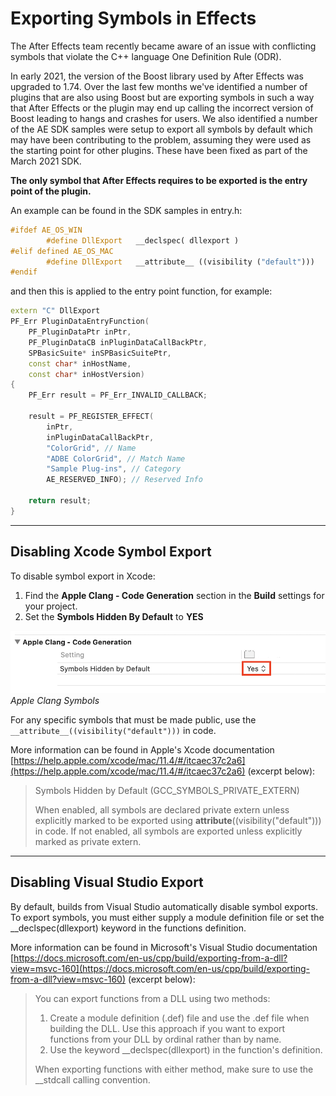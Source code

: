 # Exporting Symbols in Effects

The After Effects team recently became aware of an issue with conflicting symbols that violate the C++ language One Definition Rule (ODR).

In early 2021, the version of the Boost library used by After Effects was upgraded to 1.74. Over the last few months we've identified a number of plugins that are also using Boost but are exporting symbols in such a way that After Effects or the plugin may end up calling the incorrect version of Boost leading to hangs and crashes for users. We also identified a number of the AE SDK samples were setup to export all symbols by default which may have been contributing to the problem, assuming they were used as the starting point for other plugins. These have been fixed as part of the March 2021 SDK.

**The only symbol that After Effects requires to be exported is the entry point of the plugin.**

An example can be found in the SDK samples in entry.h:

```cpp
#ifdef AE_OS_WIN
        #define DllExport   __declspec( dllexport )
#elif defined AE_OS_MAC
        #define DllExport   __attribute__ ((visibility ("default")))
#endif
```

and then this is applied to the entry point function, for example:

```cpp
extern "C" DllExport
PF_Err PluginDataEntryFunction(
    PF_PluginDataPtr inPtr,
    PF_PluginDataCB inPluginDataCallBackPtr,
    SPBasicSuite* inSPBasicSuitePtr,
    const char* inHostName,
    const char* inHostVersion)
{
    PF_Err result = PF_Err_INVALID_CALLBACK;

    result = PF_REGISTER_EFFECT(
        inPtr,
        inPluginDataCallBackPtr,
        "ColorGrid", // Name
        "ADBE ColorGrid", // Match Name
        "Sample Plug-ins", // Category
        AE_RESERVED_INFO); // Reserved Info

    return result;
}
```

---

## Disabling Xcode Symbol Export

To disable symbol export in Xcode:

1. Find the **Apple Clang - Code Generation** section in the **Build** settings for your project.
2. Set the **Symbols Hidden By Default** to **YES**

![Apple Clang Symbols](../_static/appleclang-symbols.png "Apple Clang Symbols")
*Apple Clang Symbols*

For any specific symbols that must be made public, use the `__attribute__((visibility("default")))` in code.

More information can be found in Apple's Xcode documentation [https://help.apple.com/xcode/mac/11.4/#/itcaec37c2a6](https://help.apple.com/xcode/mac/11.4/#/itcaec37c2a6) (excerpt below):

> Symbols Hidden by Default (GCC_SYMBOLS_PRIVATE_EXTERN)
>
> When enabled, all symbols are declared private extern unless explicitly marked to be exported using __attribute__((visibility("default"))) in code. If not enabled, all symbols are exported unless explicitly marked as private extern.

---

## Disabling Visual Studio Export

By default, builds from Visual Studio automatically disable symbol exports. To export symbols, you must either supply a module definition file or set the \_\_declspec(dllexport) keyword in the functions definition.

More information can be found in Microsoft's Visual Studio documentation [https://docs.microsoft.com/en-us/cpp/build/exporting-from-a-dll?view=msvc-160](https://docs.microsoft.com/en-us/cpp/build/exporting-from-a-dll?view=msvc-160) (excerpt below):

> You can export functions from a DLL using two methods:
>
> 1. Create a module definition (.def) file and use the .def file when building the DLL. Use this approach if you want to export functions from your DLL by ordinal rather than by name.
> 2. Use the keyword __declspec(dllexport) in the function's definition.
>
> When exporting functions with either method, make sure to use the __stdcall calling convention.
